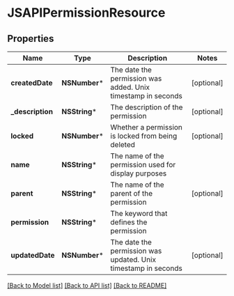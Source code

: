 # JSAPIPermissionResource

## Properties
Name | Type | Description | Notes
------------ | ------------- | ------------- | -------------
**createdDate** | **NSNumber*** | The date the permission was added. Unix timestamp in seconds | [optional] 
**_description** | **NSString*** | The description of the permission | [optional] 
**locked** | **NSNumber*** | Whether a permission is locked from being deleted | [optional] 
**name** | **NSString*** | The name of the permission used for display purposes | 
**parent** | **NSString*** | The name of the parent of the permission | [optional] 
**permission** | **NSString*** | The keyword that defines the permission | 
**updatedDate** | **NSNumber*** | The date the permission was updated. Unix timestamp in seconds | [optional] 

[[Back to Model list]](../README.md#documentation-for-models) [[Back to API list]](../README.md#documentation-for-api-endpoints) [[Back to README]](../README.md)


